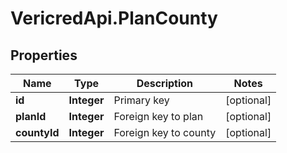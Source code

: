 # VericredApi.PlanCounty

## Properties
Name | Type | Description | Notes
------------ | ------------- | ------------- | -------------
**id** | **Integer** | Primary key | [optional] 
**planId** | **Integer** | Foreign key to plan | [optional] 
**countyId** | **Integer** | Foreign key to county | [optional] 


